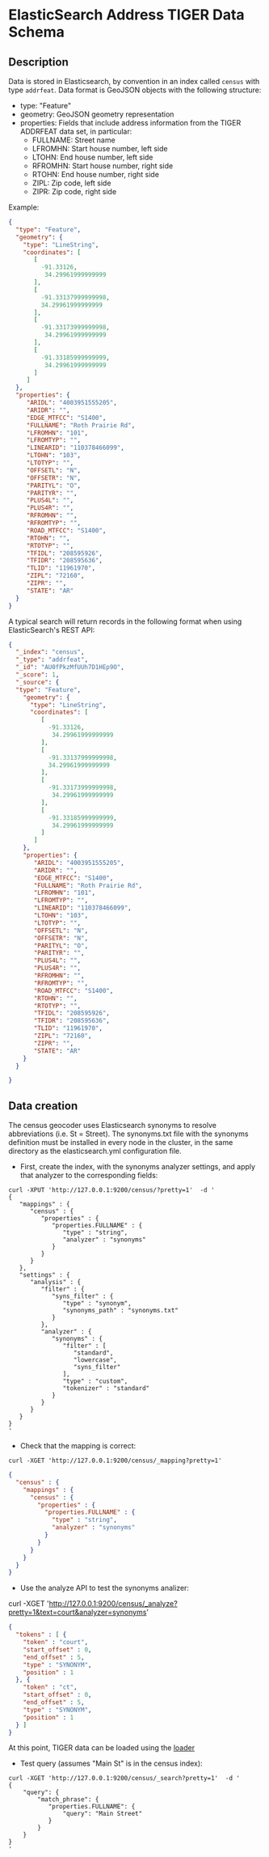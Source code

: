 # ElasticSearch Address TIGER Data Schema

## Description

Data is stored in Elasticsearch, by convention in an index called `census` with type `addrfeat`.
Data format is GeoJSON objects with the following structure:

* type: "Feature"
* geometry: GeoJSON geometry representation
* properties: Fields that include address information from the TIGER ADDRFEAT data set, in particular:
	* FULLNAME: Street name
	* LFROMHN: Start house number, left side
	* LTOHN: End house number, left side
	* RFROMHN: Start house number, right side
	* RTOHN: End house number, right side
	* ZIPL: Zip code, left side
	* ZIPR: Zip code, right side

Example:

```json
{
  "type": "Feature",
  "geometry": {
    "type": "LineString",
    "coordinates": [
       [
         -91.33126,
          34.29961999999999
       ],
       [
         -91.33137999999998,
         34.29961999999999
       ],
       [
         -91.33173999999998,
          34.29961999999999
       ],
       [
         -91.33185999999999,
          34.29961999999999
       ]
     ]
  },
  "properties": {
     "ARIDL": "4003951555205",
     "ARIDR": "",
     "EDGE_MTFCC": "S1400",
     "FULLNAME": "Roth Prairie Rd",
     "LFROMHN": "101",
     "LFROMTYP": "",
     "LINEARID": "110378466099",
     "LTOHN": "103",
     "LTOTYP": "",
     "OFFSETL": "N",
     "OFFSETR": "N",
     "PARITYL": "O",
     "PARITYR": "",
     "PLUS4L": "",
     "PLUS4R": "",
     "RFROMHN": "",
     "RFROMTYP": "",
     "ROAD_MTFCC": "S1400",
     "RTOHN": "",
     "RTOTYP": "",
     "TFIDL": "208595926",
     "TFIDR": "208595636",
     "TLID": "11961970",
     "ZIPL": "72160",
     "ZIPR": "",
     "STATE": "AR"
  }
}
```

A typical search will return records in the following format when using ElasticSearch's REST API:

```json
{
  "_index": "census",
  "_type": "addrfeat",
  "_id": "AU0fPkzMfUUh7D1HEp9O",
  "_score": 1,
  "_source": {
  "type": "Feature",
    "geometry": {
      "type": "LineString",
      "coordinates": [
         [
           -91.33126,
            34.29961999999999
         ],
         [
           -91.33137999999998,
           34.29961999999999
         ],
         [
           -91.33173999999998,
            34.29961999999999
         ],
         [
           -91.33185999999999,
            34.29961999999999
         ]
       ]
    },
    "properties": {
       "ARIDL": "4003951555205",
       "ARIDR": "",
       "EDGE_MTFCC": "S1400",
       "FULLNAME": "Roth Prairie Rd",
       "LFROMHN": "101",
       "LFROMTYP": "",
       "LINEARID": "110378466099",
       "LTOHN": "103",
       "LTOTYP": "",
       "OFFSETL": "N",
       "OFFSETR": "N",
       "PARITYL": "O",
       "PARITYR": "",
       "PLUS4L": "",
       "PLUS4R": "",
       "RFROMHN": "",
       "RFROMTYP": "",
       "ROAD_MTFCC": "S1400",
       "RTOHN": "",
       "RTOTYP": "",
       "TFIDL": "208595926",
       "TFIDR": "208595636",
       "TLID": "11961970",
       "ZIPL": "72160",
       "ZIPR": "",
       "STATE": "AR"
    }
  }

}
```

## Data creation

The census geocoder uses Elasticsearch synonyms to resolve abbreviations (i.e. St = Street).
The synonyms.txt file with the synonyms definition must be installed in every node in the cluster, in the same directory as the elasticsearch.yml configuration file.

* First, create the index, with the synonyms analyzer settings, and apply that analyzer to the corresponding fields:

```
curl -XPUT 'http://127.0.0.1:9200/census/?pretty=1'  -d '
{
   "mappings" : {
      "census" : {
         "properties" : {
            "properties.FULLNAME" : {
               "type" : "string",
               "analyzer" : "synonyms"
            }
         }
      }
   },
   "settings" : {
      "analysis" : {
         "filter" : {
            "syns_filter" : {
               "type" : "synonym",
               "synonyms_path" : "synonyms.txt"
            }
         },
         "analyzer" : {
            "synonyms" : {
               "filter" : [
                  "standard",
                  "lowercase",
                  "syns_filter"
               ],
               "type" : "custom",
               "tokenizer" : "standard"
            }
         }
      }
   }
}
'
```

* Check that the mapping is correct:

`curl -XGET 'http://127.0.0.1:9200/census/_mapping?pretty=1'`

```json
{
  "census" : {
    "mappings" : {
      "census" : {
        "properties" : {
          "properties.FULLNAME" : {
            "type" : "string",
            "analyzer" : "synonyms"
          }
        }
      }
    }
  }
}
```

* Use the analyze API to test the synonyms analizer:

curl -XGET 'http://127.0.0.1:9200/census/_analyze?pretty=1&text=court&analyzer=synonyms'

```json
{
  "tokens" : [ {
    "token" : "court",
    "start_offset" : 0,
    "end_offset" : 5,
    "type" : "SYNONYM",
    "position" : 1
  }, {
    "token" : "ct",
    "start_offset" : 0,
    "end_offset" : 5,
    "type" : "SYNONYM",
    "position" : 1
  } ]
}
```

At this point, TIGER data can be loaded using the [loader](https://github.com/cfpb/grasshopper-loader)

* Test query (assumes "Main St" is in the census index):

```
curl -XGET 'http://127.0.0.1:9200/census/_search?pretty=1'  -d '
{
    "query": {
        "match_phrase": {
           "properties.FULLNAME": {
               "query": "Main Street"
           }
        }
    }
}
'
```
